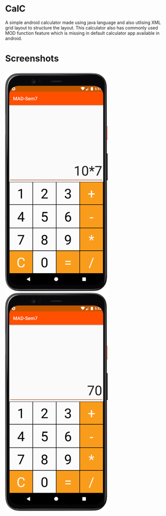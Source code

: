 # CalC
 A simple android calculator made using java language and also utlising XML grid layout to structure the layout. This calculator also has commonly used MOD function feature which is missing in default calculator app available in android.

# Screenshots
<img src="screenshots/ss1.png" height="700">                 <img src="screenshots/ss2.png" height="700">
---
